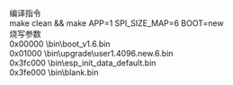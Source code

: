 编译指令  
make clean && make APP=1 SPI_SIZE_MAP=6 BOOT=new  
烧写参数  
0x00000      \bin\boot_v1.6.bin  
0x01000      \bin\upgrade\user1.4096.new.6.bin  
0x3fc000     \bin\esp_init_data_default.bin  
0x3fe000     \bin\blank.bin  
